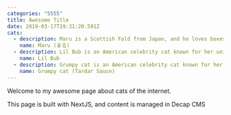 ```yaml
---
categories: "5555"
title: Awesome Title
date: 2019-03-17T19:31:20.591Z
cats:
  - description: Maru is a Scottish Fold from Japan, and he loves boxes.
    name: Maru (まる)
  - description: Lil Bub is an American celebrity cat known for her unique appearance.
    name: Lil Bub
  - description: Grumpy cat is an American celebrity cat known for her grumpy appearance.
    name: Grumpy cat (Tardar Sauce)
---
```

Welcome to my awesome page about cats of the internet.

This page is built with NextJS, and content is managed in Decap CMS
